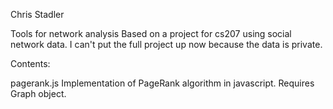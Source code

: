 Chris Stadler

Tools for network analysis
Based on a project for cs207 using social network data. I can't put the full project up now because the data is private.

Contents:

pagerank.js
	Implementation of PageRank algorithm in javascript. Requires Graph object.
